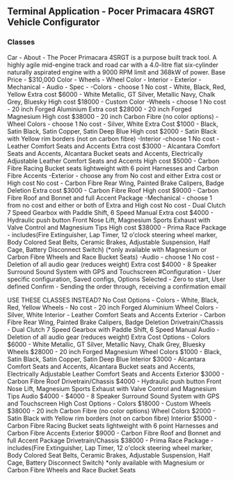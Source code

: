 ## Terminal Application - Pocer Primacara 4SRGT Vehicle Configurator

### Classes


Car - 
        About - The Pocer Primacara 4SRGT is a purpose built track tool. A highly agile mid-engine track and road car with a 4.0-litre flat six-cylinder naturally aspirated engine with a 9000 RPM limit and 368kW of power. 
        Base Price - $310,000
        Color - 
        Wheels - 
        Wheel Color -
        Interior - 
        Exterior - 
        Mechanical - 
        Audio - 
    Spec - 
        -Colors - choose 1
            No cost - White, Black, Red, Yellow
            Extra cost $6000 - White Metallic, GT Silver, Metallic Navy, Chalk Grey, Bluesky
            High cost $18000 - Custom Color
        -Wheels - choose 1
            No cost - 20 inch Forged Aluminium
            Extra cost $28000 - 20 inch Forged Magnesium
            High cost $38000 - 20 inch Carbon Fibre (no color options)
           -Wheel Colors - choose 1
                No cost - Silver, White
                Extra Cost $1000 - Black, Satin Black, Satin Copper, Satin Deep Blue
                High cost $2000 - Satin Black with Yellow rim borders (not on carbon fibre)
        -Interior -choose 1
            No cost - Leather Comfort Seats and Accents
            Extra cost $3000 - Alcantara Comfort Seats and Accents, Alcantara Bucket seats and Accents, Electrically Adjustable Leather Comfort Seats and Accents
            High cost $5000 - Carbon Fibre Racing Bucket seats lightweight with 6 point Harnesses and Carbon Fibre Accents
        -Exterior - choose any from No cost and either Extra cost or High cost
            No cost - Carbon Fibre Rear Wing, Painted Brake Calipers, Badge Deletion
            Extra cost $3000 - Carbon Fibre Roof
            High cost $9000 - Carbon Fibre Roof and Bonnet and full Accent Package
        -Mechanical - choose 1 from no cost and either or both of Extra and High cost
            No cost - Dual Clutch 7 Speed Gearbox with Paddle Shift, 6 Speed Manual
            Extra cost $4000 - Hydraulic push button Front Nose Lift, Magnesium Sports Exhaust with Valve Control and Magnesium Tips
            High cost $38000 - Prima Race Package - includes(Fire Extinguisher, Lap Timer, 12 o'clock steering wheel marker, Body Colored Seat Belts, Ceramic Brakes, Adjustable Suspension, Half Cage, Battery Disconnect Switch) (*only available with Magnesium or Carbon Fibre Wheels and Race Bucket Seats)
        -Audio - choose 1
            No cost - Deletion of all audio gear (reduces weight)
            Extra cost $4000 - 8 Speaker Surround Sound System with GPS and Touchscreen
#Configuration - User specific configuration, Saved configs, Options Selected - Zero to start, User defined
Confirm - Sending the order through, receiving a confirmation email



USE THESE CLASSES INSTEAD?
No Cost Options - 
        Colors - White, Black, Red, Yellow
        Wheels - No cost - 20 inch Forged Aluminium
        Wheel Colors - Silver, White
        Interior - Leather Comfort Seats and Accents
        Exterior - Carbon Fibre Rear Wing, Painted Brake Calipers, Badge Deletion
        Drivetrain/Chassis - Dual Clutch 7 Speed Gearbox with Paddle Shift, 6 Speed Manual
        Audio - Deletion of all audio gear (reduces weight)
Extra Cost Options - 
        Colors $6000 - White Metallic, GT Silver, Metallic Navy, Chalk Grey, Bluesky
        Wheels $28000 - 20 inch Forged Magnesium
        Wheel Colors $1000 - Black, Satin Black, Satin Copper, Satin Deep Blue
        Interior $3000 - Alcantara Comfort Seats and Accents, Alcantara Bucket seats and Accents, Electrically Adjustable Leather 
                         Comfort Seats and Accents
        Exterior $3000 - Carbon Fibre Roof
        Drivetrain/Chassis $4000 - Hydraulic push button Front Nose Lift, Magnesium Sports Exhaust with Valve Control and Magnesium Tips
        Audio $4000 - $4000 - 8 Speaker Surround Sound System with GPS and Touchscreen
High Cost Options -
        Colors $18000 - Custom
        Wheels $38000 - 20 inch Carbon Fibre (no color options)
        Wheel Colors $2000 - Satin Black with Yellow rim borders (not on carbon fibre)
        Interior $5000 - Carbon Fibre Racing Bucket seats lightweight with 6 point Harnesses and Carbon Fibre Accents
        Exterior $9000 - Carbon Fibre Roof and Bonnet and full Accent Package
        Drivetrain/Chassis $38000 - Prima Race Package - includes(Fire Extinguisher, Lap Timer, 12 o'clock steering wheel marker, Body
                Colored Seat Belts, Ceramic Brakes, Adjustable Suspension, Half Cage, Battery Disconnect Switch) *only available with Magnesium or Carbon Fibre Wheels and Race Bucket Seats
        

